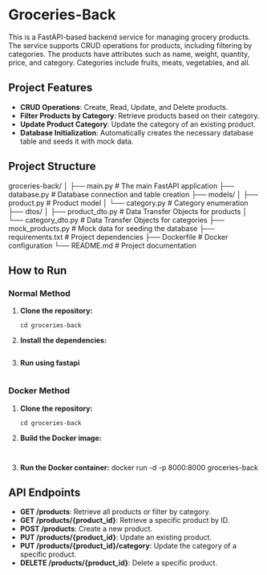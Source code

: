 # Groceries-Back

This is a FastAPI-based backend service for managing grocery products. The service supports CRUD operations for products, including filtering by categories. The products have attributes such as name, weight, quantity, price, and category. Categories include fruits, meats, vegetables, and all.

## Project Features

- **CRUD Operations**: Create, Read, Update, and Delete products.
- **Filter Products by Category**: Retrieve products based on their category.
- **Update Product Category**: Update the category of an existing product.
- **Database Initialization**: Automatically creates the necessary database table and seeds it with mock data.

## Project Structure

groceries-back/
│
├── main.py                # The main FastAPI application
├── database.py            # Database connection and table creation
├── models/
│   ├── product.py         # Product model
│   └── category.py        # Category enumeration
├── dtos/
│   ├── product_dto.py     # Data Transfer Objects for products
│   └── category_dto.py    # Data Transfer Objects for categories
├── mock_products.py       # Mock data for seeding the database
├── requirements.txt       # Project dependencies
├── Dockerfile             # Docker configuration
└── README.md              # Project documentation

## How to Run

### Normal Method

1. **Clone the repository:**
    ```git clone https://github.com/TheXtn/groceries-back.git
    cd groceries-back
2. **Install the dependencies:**
    ```pip install -r requirements.txt
3. **Run using fastapi**
    ```fastapi dev main.py
    
### Docker Method

1. **Clone the repository:**
    ```git clone https://github.com/TheXtn/groceries-back.git
    cd groceries-back

2. **Build the Docker image:**
    ```docker build -t groceries-back .


3. **Run the Docker container:**
    docker run -d -p 8000:8000 groceries-back

## API Endpoints

- **GET /products**: Retrieve all products or filter by category.
- **GET /products/{product_id}**: Retrieve a specific product by ID.
- **POST /products**: Create a new product.
- **PUT /products/{product_id}**: Update an existing product.
- **PUT /products/{product_id}/category**: Update the category of a specific product.
- **DELETE /products/{product_id}**: Delete a specific product.